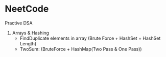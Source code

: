 # NeetCode
Practive DSA
1) Arrays & Hashing
     + FindDuplicate elements in array (Brute Force + HashSet + HashSet Length)
     + TwoSum: (BruteForce + HashMap(Two Pass & One Pass))
